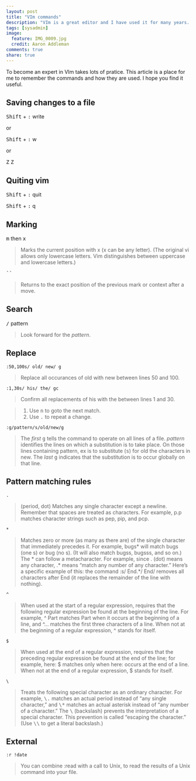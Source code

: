 ```yaml
---
layout: post
title: "VIm commands"
description: "VIm is a great editor and I have used it for many years. However, mastering the indepth commands are very helpful for System Administrators because its almost always available. Here are some helpful commands to remember."
tags: [sysadmin]
image:
  feature: IMG_0009.jpg
  credit: Aaron Addleman
comments: true
share: true
---
```



To become an expert in VIm takes lots of pratice. This article is a place for me to remember the commands and how they are used. I hope you find it useful.

## Saving changes to a file

<kbd>Shift</kbd> + <kbd>:</kbd> write

or

<kbd>Shift</kbd> + <kbd>:</kbd> w

or

<kbd>Z</kbd> <kbd>Z</kbd>

## Quiting vim

<kbd>Shift</kbd> + <kbd>:</kbd> quit

<kbd>Shift</kbd> + <kbd>:</kbd> q

## Marking

<kbd>m</kbd> then <kbd>x</kbd>

> Marks the current position with x (x can be any letter). (The original vi allows only lowercase letters. Vim distinguishes between uppercase and lowercase letters.)

<kbd>``</kbd>

> Returns to the exact position of the previous mark or context after a move.

## Search

<kbd>/</kbd> pattern

> Look forward for the _pattern_.

## Replace

    :50,100s/ old/ new/ g

> Replace all occurances of old with new between lines 50 and 100.

    :1,30s/ his/ the/ gc

> Confirm all replacements of his with the between lines 1 and 30. 

> 1. Use <kbd>n</kbd> to goto the next match. 
> 1. Use <kbd>.</kbd> to repeat a change.

    :g/pattern/s/old/new/g

> The _first_ <kbd>g</kbd> tells the command to operate on all lines of a file. _pattern_ identifies the lines on which a substitution is to take place. On those lines containing pattern, ex is to substitute (<kbd>s</kbd>) for old the characters in new. The _last_ <kbd>g</kbd> indicates that the substitution is to occur globally on that line.

## Pattern matching rules

    . 

> (period, dot) Matches any single character except a newline. Remember that spaces are treated as characters. For example, p.p matches character strings such as pep, pip, and pcp.

    *

> Matches zero or more (as many as there are) of the single character that immediately precedes it. For example, bugs* will match bugs (one s) or bug (no s). (It will also match bugss, bugsss, and so on.) The * can follow a metacharacter. For example, since . (dot) means any character, .* means “match any number of any character.” Here’s a specific example of this: the command :s/ End.*/ End/ removes all characters after End (it replaces the remainder of the line with nothing).

    ^

> When used at the start of a regular expression, requires that the following regular expression be found at the beginning of the line. For example, ^ Part matches Part when it occurs at the beginning of a line, and ^... matches the first three characters of a line. When not at the beginning of a regular expression, ^ stands for itself.

    $

> When used at the end of a regular expression, requires that the preceding regular expression be found at the end of the line; for example, here: $ matches only when here: occurs at the end of a line. When not at the end of a regular expression, $ stands for itself.

    \

> Treats the following special character as an ordinary character. For example, <kbd>\\.</kbd> matches an actual period instead of “any single character,” and <kbd>\\*</kbd> matches an actual asterisk instead of “any number of a character.” The <kbd>\\</kbd> (backslash) prevents the interpretation of a special character. This prevention is called “escaping the character.” (Use <kbd>\\\\</kbd> to get a literal backslash.)

## External

    :r !date

> You can combine :read with a call to Unix, to read the results of a Unix command into your file.
